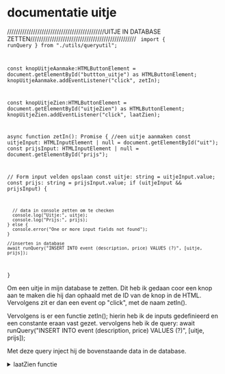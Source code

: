 # documentatie uitje

/////////////////////////////////////////////UITJE IN DATABASE ZETTEN/////////////////////////////////////////////////
<code>
import { runQuery } from "./utils/queryutil";

const knopUitjeAanmake:HTMLButtonElement = document.getElementById("buttton_uitje") as HTMLButtonElement;
knopUitjeAanmake.addEventListener("click", zetIn);

const knopUitjeZien:HTMLButtonElement = document.getElementById("uitjeZien") as HTMLButtonElement;
knopUitjeZien.addEventListener("click", laatZien);

async function zetIn(): Promise<void> {
//een uitje aanmaken
const uitjeInput: HTMLInputElement | null = document.getElementById("uit");
const prijsInput: HTMLInputElement | null = document.getElementById("prijs");

// Form input velden opslaan
const uitje: string = uitjeInput.value;
const prijs: string = prijsInput.value;
if (uitjeInput && prijsInput) {

      // data in console zetten om te checken
      console.log("Uitje:", uitje);
      console.log("Prijs:", prijs);
    } else {
      console.error("One or more input fields not found");
    }

    //inserten in database
    await runQuery("INSERT INTO event (description, price) VALUES (?)", [uitje, prijs]);

}
</code>

Om een uitje in mijn database te zetten. Dit heb ik gedaan coor een knop aan te maken die hij dan ophaald met de ID van de knop in de HTML. Vervolgens zit er dan een event op "click", met de naam zetIn().

Vervolgens is er een functie zetIn(); hierin heb ik de inputs gedefinieerd en een constante eraan vast gezet. vervolgens heb ik de query: await runQuery("INSERT INTO event (description, price) VALUES (?)", [uitje, prijs]);

Met deze query inject hij de bovenstaande data in de database.

<details>
<summary>laatZien functie</summary>
#uitjes laten zien

async function laatZien(): Promise<void> {}

Met bovenstaande functie

</details>